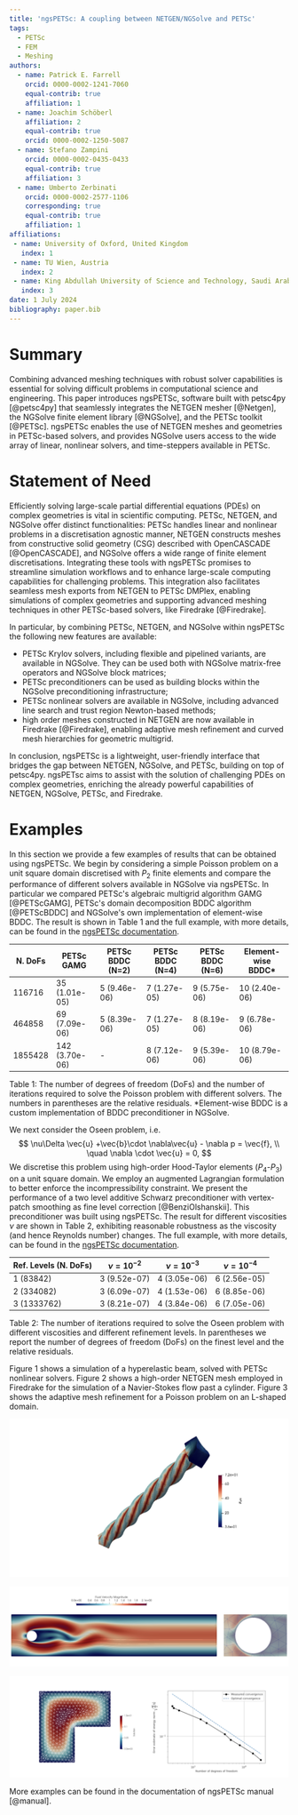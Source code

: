 ```yaml
---
title: 'ngsPETSc: A coupling between NETGEN/NGSolve and PETSc'
tags:
  - PETSc
  - FEM
  - Meshing
authors:
  - name: Patrick E. Farrell
    orcid: 0000-0002-1241-7060
    equal-contrib: true
    affiliation: 1
  - name: Joachim Schöberl
    affiliation: 2
    equal-contrib: true 
    orcid: 0000-0002-1250-5087
  - name: Stefano Zampini
    orcid: 0000-0002-0435-0433
    equal-contrib: true 
    affiliation: 3
  - name: Umberto Zerbinati
    orcid: 0000-0002-2577-1106
    corresponding: true
    equal-contrib: true 
    affiliation: 1
affiliations:
 - name: University of Oxford, United Kingdom
   index: 1
 - name: TU Wien, Austria
   index: 2
 - name: King Abdullah University of Science and Technology, Saudi Arabia
   index: 3
date: 1 July 2024
bibliography: paper.bib
---
```


# Summary

Combining advanced meshing techniques with robust solver capabilities is essential for solving difficult problems in computational science and engineering. This paper introduces ngsPETSc, software built with petsc4py [@petsc4py] that seamlessly integrates the NETGEN mesher [@Netgen], the NGSolve finite element library [@NGSolve], and the PETSc toolkit [@PETSc]. ngsPETSc enables the use of NETGEN meshes and geometries in PETSc-based solvers, and provides NGSolve users access to the wide array of linear, nonlinear solvers, and time-steppers available in PETSc.

# Statement of Need

Efficiently solving large-scale partial differential equations (PDEs) on complex geometries is vital in scientific computing. PETSc, NETGEN, and NGSolve offer distinct functionalities: PETSc handles linear and nonlinear problems in a discretisation agnostic manner, NETGEN constructs meshes from constructive solid geometry (CSG) described with OpenCASCADE [@OpenCASCADE], and NGSolve offers a wide range of finite element discretisations. Integrating these tools with ngsPETSc promises to streamline simulation workflows and to enhance large-scale computing capabilities for challenging problems. This integration also facilitates seamless mesh exports from NETGEN to PETSc DMPlex, enabling simulations of complex geometries and supporting advanced meshing techniques in other PETSc-based solvers, like Firedrake [@Firedrake].

In particular, by combining PETSc, NETGEN, and NGSolve within ngsPETSc the following new features are available:

- PETSc Krylov solvers, including flexible and pipelined variants, are available in NGSolve. They can be used both with NGSolve matrix-free operators and NGSolve block matrices;
- PETSc preconditioners can be used as building blocks within the NGSolve preconditioning infrastructure;
- PETSc nonlinear solvers are available in NGSolve, including advanced line search and trust region Newton-based methods;
- high order meshes constructed in NETGEN are now available in Firedrake [@Firedrake], enabling adaptive mesh refinement and curved mesh hierarchies for geometric multigrid.

In conclusion, ngsPETSc is a lightweight, user-friendly interface that bridges the gap between NETGEN, NGSolve, and PETSc, building on top of petsc4py.
ngsPETsc aims to assist with the solution of challenging PDEs on complex geometries, enriching the already powerful capabilities of NETGEN, NGSolve, PETSc, and Firedrake.

# Examples

In this section we provide a few examples of results that can be obtained using ngsPETSc.
We begin by considering a simple Poisson problem on a unit square domain discretised with $P_2$ finite elements and compare the performance of different solvers available in NGSolve via ngsPETSc. In particular we compared PETSc's algebraic multigrid algorithm GAMG [@PETScGAMG], PETSc's domain decomposition BDDC algorithm [@PETScBDDC] and NGSolve's own implementation of element-wise BDDC. The result is shown in Table 1 and the full example, with more details, can be found in the [ngsPETSc documentation](https://ngspetsc.readthedocs.io/en/latest/PETScKSP/poisson.py.html).

N. DoFs  | PETSc GAMG   | PETSc BDDC (N=2) | PETSc BDDC (N=4) | PETSc BDDC (N=6) | Element-wise BDDC* |
---------|--------------|------------------|------------------|------------------|--------------------|
116716   |35  (1.01e-05)|5 (9.46e-06)      |7 (1.27e-05)      |9 (5.75e-06)      |10 (2.40e-06)       |
464858   |69  (7.09e-06)|5 (8.39e-06)      |7 (1.27e-05)      |8 (8.19e-06)      |9 (6.78e-06)        |
1855428  |142 (3.70e-06)|        -         |8 (7.12e-06)      |9 (5.39e-06)      |10 (8.79e-06)       |

Table 1: The number of degrees of freedom (DoFs) and the number of iterations required to solve the Poisson problem with different solvers. The numbers in parentheses are the relative residuals. *Element-wise BDDC is a custom implementation of BDDC preconditioner in NGSolve.

We next consider the Oseen problem, i.e.
$$
\nu\Delta \vec{u} +\vec{b}\cdot \nabla\vec{u} - \nabla p = \vec{f},
\\ \quad \nabla \cdot \vec{u} = 0,
$$
We discretise this problem using high-order Hood-Taylor elements ($P_4$-$P_3$) on a unit square domain. We employ an augmented Lagrangian formulation to better enforce the incompressibility constraint. We present the performance of a two level additive Schwarz preconditioner with vertex-patch smoothing as fine level correction [@BenziOlshanskii]. This preconditioner was built using ngsPETSc. The result for different viscosities $\nu$ are shown in Table 2, exhibiting reasonable robustness as the viscosity (and hence Reynolds number) changes. The full example, with more details, can be found in the [ngsPETSc documentation](https://ngspetsc.readthedocs.io/en/latest/PETScPC/oseen.py.html).

Ref. Levels (N. DoFs) | $\nu=10^{-2}$|$\nu=10^{-3}$|$\nu=10^{-4}$|
----------------------|--------------|-------------|-------------|
1 (83842)             |3  (9.52e-07) |4 (3.05e-06) |6 (2.56e-05) |
2 (334082)            |3  (6.09e-07) |4 (1.53e-06) |6 (8.85e-06) |
3 (1333762)           |3  (8.21e-07) |4 (3.84e-06) |6 (7.05e-06) |

Table 2: The number of iterations required to solve the Oseen problem with different viscosities and different refinement levels. In parentheses we report the number of degrees of freedom (DoFs) on the finest level and the relative residuals.

Figure 1 shows a simulation of a hyperelastic beam, solved with PETSc nonlinear solvers.
Figure 2 shows a high-order NETGEN mesh employed in Firedrake for the simulation of a Navier-Stokes flow past a cylinder. Figure 3 shows the adaptive mesh refinement for a Poisson problem on an L-shaped domain.


![A hyperelastic beam deformed by fixing one end and applying a twist at the other end. The colouring corresponds to the deviatoric von Mises stress experienced by the beam. The beam is discretised with $P_3$ finite elements and the nonlinear problem is solved using PETSc SNES. The full example, with more details, can be found in the [ngsPETSc documentation](https://ngspetsc.readthedocs.io/en/latest/PETScSNES/hyperelasticity.py.html).](figures/hyperelastic.png)


![Flow past a cylinder. The Navier-Stokes equations are discretised on a NETGEN high-order mesh with Firedrake. We use high-order Taylor-Hood elements ($P_4$-$P_3$) and a vertex-patch smoother as fine level correction in a two-level additive Schwarz preconditioner, [@BenziOlshanskii]. The full example, with more details, can be found in [ngsPETSc documentation](https://github.com/NGSolve/ngsPETSc). On the right a zoom near the cylinder shows the curvature of the mesh.](figures/flow_past_a_cylinder.png)


![An adaptive scheme applied to the Poisson problem on an L-shaped domain. The domain is discretised using $P_1$ finite elements and the adaptive mesh refinement is driven by a Babuška-Rheinboldt error estimator [@BabuskaRheinboldt]. The adaptive procedure delivers optimal scaling of the energy norm of the error in terms of the number of degrees of freedom. The full example, with more details, can be found in the [ngsPETSc documentation](https://ngspetsc.readthedocs.io/en/latest/utils/firedrake/lomesh.py.html).](figures/adaptivity.png)


More examples can be found in the documentation of ngsPETSc manual [@manual].
